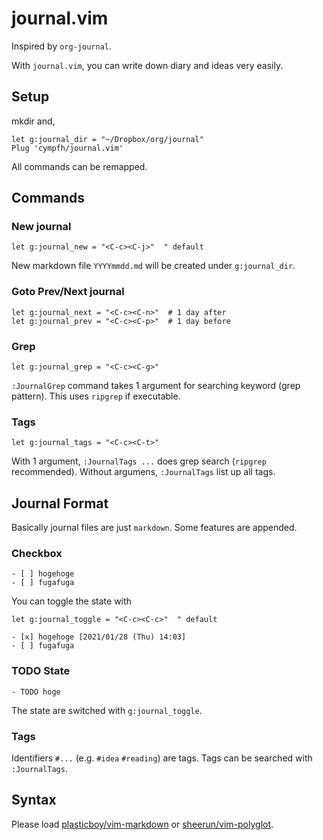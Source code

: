 # journal.vim

Inspired by `org-journal`.

With `journal.vim`, you can write down diary and ideas very easily.

## Setup

mkdir and,

```vim
let g:journal_dir = "~/Dropbox/org/journal"
Plug 'cympfh/journal.vim'
```

All commands can be remapped.

## Commands

### New journal

```vim
let g:journal_new = "<C-c><C-j>"  " default
```

New markdown file `YYYYmmdd.md` will be created under `g:journal_dir`.

### Goto Prev/Next journal

```vim
let g:journal_next = "<C-c><C-n>"  # 1 day after
let g:journal_prev = "<C-c><C-p>"  # 1 day before
```

### Grep

```vim
let g:journal_grep = "<C-c><C-g>"
```

`:JournalGrep` command takes 1 argument for searching keyword (grep pattern).
This uses `ripgrep` if executable.

### Tags

```vim
let g:journal_tags = "<C-c><C-t>"
```

With 1 argument, `:JournalTags ...` does grep search (`ripgrep` recommended).
Without argumens, `:JournalTags` list up all tags.

## Journal Format

Basically journal files are just `markdown`.
Some features are appended.

### Checkbox

```
- [ ] hogehoge
- [ ] fugafuga
```

You can toggle the state with

```vim
let g:journal_toggle = "<C-c><C-c>"  " default
```

```
- [x] hogehoge [2021/01/28 (Thu) 14:03]
- [ ] fugafuga
```

### TODO State

```
- TODO hoge
```

The state are switched with `g:journal_toggle`.

### Tags

Identifiers `#...`  (e.g. `#idea` `#reading`) are tags.
Tags can be searched with `:JournalTags`.

## Syntax

Please load
[plasticboy/vim-markdown](https://github.com/plasticboy/vim-markdown) or
[sheerun/vim-polyglot](https://github.com/sheerun/vim-polyglot).
